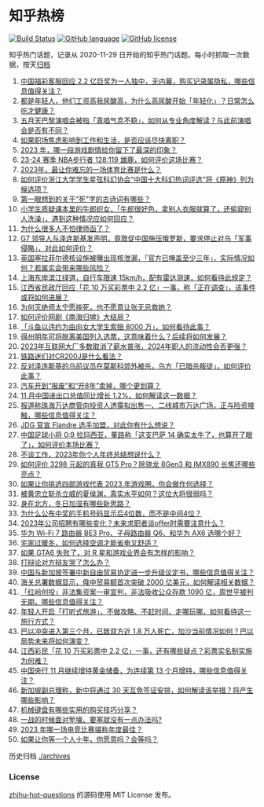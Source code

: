 # 知乎热榜
[![Build Status](https://github.com/ToWeLong/zhihu-hot-questions/workflows/CI/badge.svg)](https://github.com/ToWeLong/zhihu-hot-questions/actions)
[![GitHub language](https://img.shields.io/badge/language-golang-orange.svg)](https://golang.org/)
[![GitHub license](https://img.shields.io/github/license/ToWeLong/zhihu-hot-questions)](https://github.com/ToWeLong/zhihu-hot-questions/blob/main/LICENSE)

知乎热门话题，记录从 2020-11-29 日开始的知乎热门话题。每小时抓取一次数据，按天[归档](./archives)

<!-- BEGIN -->

1. [中国福彩客服回应 2.2 亿巨奖为一人独中，无内幕，购买记录属隐私，哪些信息值得关注？](https://www.zhihu.com/question/633719611)
1. [都是年轻人，他们工资高我尿酸高，为什么高尿酸开始「年轻化」？日常怎么吃才健康？](https://www.zhihu.com/question/633419894)
1. [五月天巴黎演唱会被指「真唱气息不稳」，如何从专业角度解读？与此前演唱会是否有不同？](https://www.zhihu.com/question/633863052)
1. [如果职场焦虑影响到工作和生活，是否应该尽快离职？](https://www.zhihu.com/question/632472702)
1. [2023 年，哪一段游戏剧情给你留下了最深的印象？](https://www.zhihu.com/question/632326821)
1. [23-24 赛季 NBA步行者 128:119 雄鹿，如何评价这场比赛？](https://www.zhihu.com/question/633847828)
1. [2023年，最让你难忘的一场体育比赛是什么？](https://www.zhihu.com/question/633576818)
1. [如何评价浙江大学学生星弦科幻协会“中国十大科幻热词评选”将《原神》列为候选项？](https://www.zhihu.com/question/633534881)
1. [第一眼想到的关于“死”字的古诗词有哪些？](https://www.zhihu.com/question/629362711)
1. [小学生质疑课本里的牛郎织女，「牛郎很好色，拿别人衣服就算了，还偷窥别人洗澡」，遇到这种情况应如何回应？](https://www.zhihu.com/question/633574731)
1. [为什么很多人不怕律师函了？](https://www.zhihu.com/question/531998101)
1. [G7 领导人与泽连斯基发声明，竟敦促中国施压俄罗斯，要求停止对乌「军事侵略」，对此如何评价？](https://www.zhihu.com/question/633752669)
1. [英国塞拉菲尔德核设施被曝出现核泄漏，「官方已掩盖至少三年」，实际情况如何？若属实会带来哪些风险？](https://www.zhihu.com/question/633566018)
1. [上海东岸滨江绿道，自行车限速 15km/h，配有雷达测速，如何看待此规定？](https://www.zhihu.com/question/633388055)
1. [江西省民政厅回应「花 10 万买彩票中 2.2 亿」一事，称「正在调查」，该事件或将如何进展？](https://www.zhihu.com/question/633714326)
1. [为何灭绝师太宁愿摔死，也不愿意让张无忌救她？](https://www.zhihu.com/question/633116641)
1. [如何评价网剧《南海归墟》大结局？](https://www.zhihu.com/question/633490156)
1. [「斗鱼以违约为由向女大学生索赔 8000 万」，如何看待此事？](https://www.zhihu.com/question/633580850)
1. [得州明年可将脱离美国列入选票，这意味着什么？后续将如何发展？](https://www.zhihu.com/question/633708854)
1. [2023年互联网大厂多数取消了薪水普涨，2024年职人的流动性会否更强？](https://www.zhihu.com/question/631330205)
1. [铁路迷们对CR200J是什么看法？](https://www.zhihu.com/question/629056071)
1. [反对泽连斯基的乌前议员在莫斯科郊外被杀，乌方「已暗杀叛徒」，如何评价此事？](https://www.zhihu.com/question/633709649)
1. [汽车开到“报废”和“开8年”卖掉，哪个更划算？](https://www.zhihu.com/question/630375759)
1. [11 月中国进出口总值同比增长 1.2%，如何解读这一数据？](https://www.zhihu.com/question/633706855)
1. [报道称珠海万达商管向投资人透露拟出售一、二线城市万达广场，正与险资接触，哪些信息值得关注？](https://www.zhihu.com/question/633714484)
1. [JDG 官宣 Flandre 选手加盟，对此你有什么想说？](https://www.zhihu.com/question/633714959)
1. [中国足球小将 0:9 拉玛西亚，董路称「这支巴萨 14 确实太牛了，也算开了眼了」，如何评价本场比赛？](https://www.zhihu.com/question/633574090)
1. [不谈工作，2023年你个人年终总结想说什么？](https://www.zhihu.com/question/633827609)
1. [如何评价 3298 元起的真我 GT5 Pro？除骁龙 8Gen3 和 IMX890 长焦还哪些亮点？](https://www.zhihu.com/question/633736555)
1. [如果让你挑选四部游戏代表 2023 年游戏圈，你会做作何选择？](https://www.zhihu.com/question/633381253)
1. [被黄忠立斩杀立威的夏侯渊，真实水平如何？这位大将很弱吗？](https://www.zhihu.com/question/633566729)
1. [身在北方，冬日加湿有哪些新思路？](https://www.zhihu.com/question/630536296)
1. [为什么公布中奖的手机号码显示后4位数，而不是中间4位？](https://www.zhihu.com/question/630457864)
1. [2023年公司招聘有哪些变化？未来求职者谈offer时需要注意什么？](https://www.zhihu.com/question/631330230)
1. [华为 Wi-Fi 7 路由器 BE3 Pro、子母路由器 Q6、和华为 AX6 选哪个好？](https://www.zhihu.com/question/633547215)
1. [宅家过暖冬，如何选择空调才能省电又舒适？](https://www.zhihu.com/question/631304729)
1. [如果 GTA6 失败了，对 R 星和游戏业界会有怎样的影响？](https://www.zhihu.com/question/623835389)
1. [打辩论对方辩友哭了怎么办？](https://www.zhihu.com/question/633443685)
1. [中国与新加坡签署中新自由贸易协定进一步升级议定书，哪些信息值得关注？](https://www.zhihu.com/question/633826114)
1. [海关总署数据显示，俄中贸易额首次突破 2000 亿美元，如何解读相关数据？](https://www.zhihu.com/question/633756152)
1. [「红岭创投」非法集资案一审宣判，非法吸收公众存款 1090 亿，周世平被判无期，哪些信息值得关注？](https://www.zhihu.com/question/633732919)
1. [年轻人开启「打听式旅游」，不做攻略、不赶时间、走哪玩哪，如何看待这一旅行方式？](https://www.zhihu.com/question/633751648)
1. [巴以冲突进入第三个月，已致双方近 1.8 万人死亡，加沙当前情况如何？巴以局势未来将如何演变？](https://www.zhihu.com/question/633700140)
1. [江西彩民「花 10 万买彩票中 2.2 亿」一事，还有哪些疑点？彩票实名制实施为何难？](https://www.zhihu.com/question/633805190)
1. [中国央行 11 月继续增持黄金储备，为连续第 13 个月增持，哪些信息值得关注？](https://www.zhihu.com/question/633742784)
1. [新加坡副总理称，新中将通过 30 天互免签证安排，如何解读该举措？将产生哪些影响？](https://www.zhihu.com/question/633732592)
1. [机械键盘有哪些实用的购买技巧分享？](https://www.zhihu.com/question/632651941)
1. [一战的时候面对堑壕、要塞就没有一点办法吗?](https://www.zhihu.com/question/470581184)
1. [2023 年哪一场电竞比赛堪称年度最佳？](https://www.zhihu.com/question/633356317)
1. [如果让你等一个人十年，你愿意吗？会等吗？](https://www.zhihu.com/question/631479046)

<!-- END -->

历史归档 [./archives](./archives)


### License
[zhihu-hot-questions](https://github.com/towelong/zhihu-hot-questions) 的源码使用 MIT License 发布。